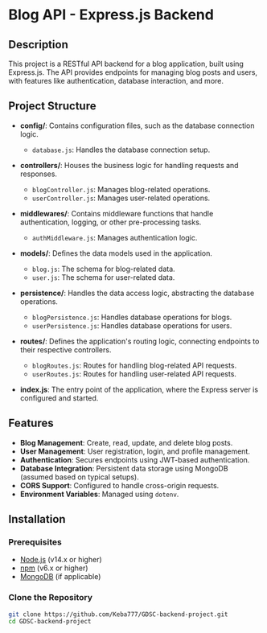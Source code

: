 # Blog API - Express.js Backend

## Description

This project is a RESTful API backend for a blog application, built using Express.js. The API provides endpoints for managing blog posts and users, with features like authentication, database interaction, and more.

## Project Structure

- **config/**: Contains configuration files, such as the database connection logic.
  - `database.js`: Handles the database connection setup.

- **controllers/**: Houses the business logic for handling requests and responses.
  - `blogController.js`: Manages blog-related operations.
  - `userController.js`: Manages user-related operations.

- **middlewares/**: Contains middleware functions that handle authentication, logging, or other pre-processing tasks.
  - `authMiddleware.js`: Manages authentication logic.

- **models/**: Defines the data models used in the application.
  - `blog.js`: The schema for blog-related data.
  - `user.js`: The schema for user-related data.

- **persistence/**: Handles the data access logic, abstracting the database operations.
  - `blogPersistence.js`: Handles database operations for blogs.
  - `userPersistence.js`: Handles database operations for users.

- **routes/**: Defines the application's routing logic, connecting endpoints to their respective controllers.
  - `blogRoutes.js`: Routes for handling blog-related API requests.
  - `userRoutes.js`: Routes for handling user-related API requests.

- **index.js**: The entry point of the application, where the Express server is configured and started.

## Features

- **Blog Management**: Create, read, update, and delete blog posts.
- **User Management**: User registration, login, and profile management.
- **Authentication**: Secures endpoints using JWT-based authentication.
- **Database Integration**: Persistent data storage using MongoDB (assumed based on typical setups).
- **CORS Support**: Configured to handle cross-origin requests.
- **Environment Variables**: Managed using `dotenv`.

## Installation

### Prerequisites

- [Node.js](https://nodejs.org/) (v14.x or higher)
- [npm](https://www.npmjs.com/) (v6.x or higher)
- [MongoDB](https://www.mongodb.com/) (if applicable)

### Clone the Repository

```bash
git clone https://github.com/Keba777/GDSC-backend-project.git
cd GDSC-backend-project
